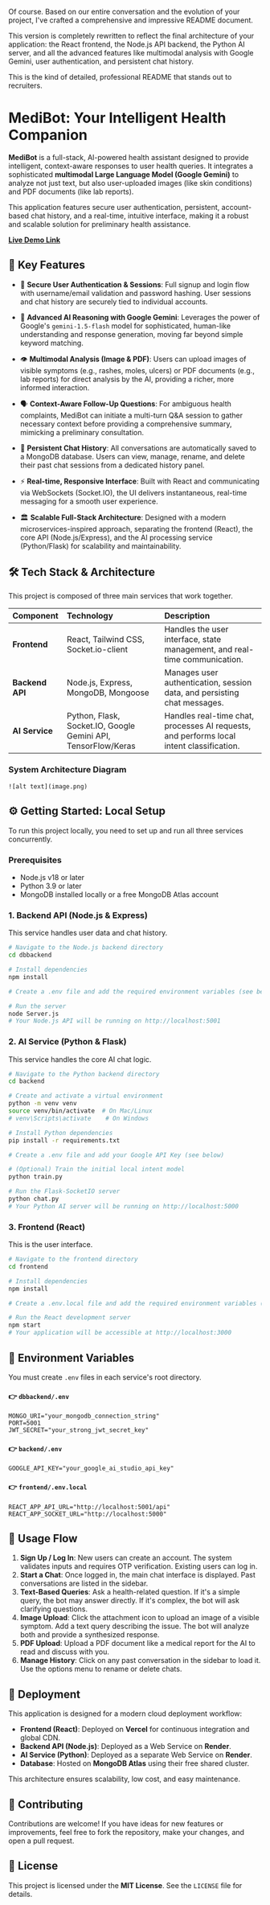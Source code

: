 Of course. Based on our entire conversation and the evolution of your project, I've crafted a comprehensive and impressive README document.

This version is completely rewritten to reflect the final architecture of your application: the React frontend, the Node.js API backend, the Python AI server, and all the advanced features like multimodal analysis with Google Gemini, user authentication, and persistent chat history.

This is the kind of detailed, professional README that stands out to recruiters.

# **MediBot: Your Intelligent Health Companion**

 

**MediBot** is a full-stack, AI-powered health assistant designed to provide intelligent, context-aware responses to user health queries. It integrates a sophisticated **multimodal Large Language Model (Google Gemini)** to analyze not just text, but also user-uploaded images (like skin conditions) and PDF documents (like lab reports).

This application features secure user authentication, persistent, account-based chat history, and a real-time, intuitive interface, making it a robust and scalable solution for preliminary health assistance.

**[Live Demo Link](https://your-medibot-url.vercel.app)** 

## 🚀 Key Features

*   🔐 **Secure User Authentication & Sessions**: Full signup and login flow with username/email validation and password hashing. User sessions and chat history are securely tied to individual accounts.

*   🧠 **Advanced AI Reasoning with Google Gemini**: Leverages the power of Google's `gemini-1.5-flash` model for sophisticated, human-like understanding and response generation, moving far beyond simple keyword matching.

*   👁️ **Multimodal Analysis (Image & PDF)**: Users can upload images of visible symptoms (e.g., rashes, moles, ulcers) or PDF documents (e.g., lab reports) for direct analysis by the AI, providing a richer, more informed interaction.

*   🗣️ **Context-Aware Follow-Up Questions**: For ambiguous health complaints, MediBot can initiate a multi-turn Q&A session to gather necessary context before providing a comprehensive summary, mimicking a preliminary consultation.

*   💾 **Persistent Chat History**: All conversations are automatically saved to a MongoDB database. Users can view, manage, rename, and delete their past chat sessions from a dedicated history panel.

*   ⚡ **Real-time, Responsive Interface**: Built with React and communicating via WebSockets (Socket.IO), the UI delivers instantaneous, real-time messaging for a smooth user experience.

*   🏛️ **Scalable Full-Stack Architecture**: Designed with a modern microservices-inspired approach, separating the frontend (React), the core API (Node.js/Express), and the AI processing service (Python/Flask) for scalability and maintainability.

## 🛠️ Tech Stack & Architecture

This project is composed of three main services that work together.

| Component | Technology | Description |
| :--- | :--- | :--- |
| **Frontend** | React, Tailwind CSS, Socket.io-client | Handles the user interface, state management, and real-time communication. |
| **Backend API** | Node.js, Express, MongoDB, Mongoose | Manages user authentication, session data, and persisting chat messages. |
| **AI Service** | Python, Flask, Socket.IO, Google Gemini API, TensorFlow/Keras | Handles real-time chat, processes AI requests, and performs local intent classification. |

### System Architecture Diagram
```
![alt text](image.png)
```

## ⚙️ Getting Started: Local Setup

To run this project locally, you need to set up and run all three services concurrently.

### Prerequisites
*   Node.js v18 or later
*   Python 3.9 or later
*   MongoDB installed locally or a free MongoDB Atlas account

### 1. Backend API (Node.js & Express)
This service handles user data and chat history.

```bash
# Navigate to the Node.js backend directory
cd dbbackend

# Install dependencies
npm install

# Create a .env file and add the required environment variables (see below)

# Run the server
node Server.js
# Your Node.js API will be running on http://localhost:5001
```

### 2. AI Service (Python & Flask)
This service handles the core AI chat logic.

```bash
# Navigate to the Python backend directory
cd backend

# Create and activate a virtual environment
python -m venv venv
source venv/bin/activate  # On Mac/Linux
# venv\Scripts\activate    # On Windows

# Install Python dependencies
pip install -r requirements.txt

# Create a .env file and add your Google API Key (see below)

# (Optional) Train the initial local intent model
python train.py

# Run the Flask-SocketIO server
python chat.py
# Your Python AI server will be running on http://localhost:5000
```

### 3. Frontend (React)
This is the user interface.

```bash
# Navigate to the frontend directory
cd frontend

# Install dependencies
npm install

# Create a .env.local file and add the required environment variables (see below)

# Run the React development server
npm start
# Your application will be accessible at http://localhost:3000
```

## 🔑 Environment Variables

You must create `.env` files in each service's root directory.

#### 👉 `dbbackend/.env`
```env
MONGO_URI="your_mongodb_connection_string"
PORT=5001
JWT_SECRET="your_strong_jwt_secret_key"
```

#### 👉 `backend/.env`
```env
GOOGLE_API_KEY="your_google_ai_studio_api_key"
```

#### 👉 `frontend/.env.local`
```env
REACT_APP_API_URL="http://localhost:5001/api"
REACT_APP_SOCKET_URL="http://localhost:5000"
```

## 📄 Usage Flow

1.  **Sign Up / Log In**: New users can create an account. The system validates inputs and requires OTP verification. Existing users can log in.
2.  **Start a Chat**: Once logged in, the main chat interface is displayed. Past conversations are listed in the sidebar.
3.  **Text-Based Queries**: Ask a health-related question. If it's a simple query, the bot may answer directly. If it's complex, the bot will ask clarifying questions.
4.  **Image Upload**: Click the attachment icon to upload an image of a visible symptom. Add a text query describing the issue. The bot will analyze both and provide a synthesized response.
5.  **PDF Upload**: Upload a PDF document like a medical report for the AI to read and discuss with you.
6.  **Manage History**: Click on any past conversation in the sidebar to load it. Use the options menu to rename or delete chats.

## 🚀 Deployment

This application is designed for a modern cloud deployment workflow:

*   **Frontend (React)**: Deployed on **Vercel** for continuous integration and global CDN.
*   **Backend API (Node.js)**: Deployed as a Web Service on **Render**.
*   **AI Service (Python)**: Deployed as a separate Web Service on **Render**.
*   **Database**: Hosted on **MongoDB Atlas** using their free shared cluster.

This architecture ensures scalability, low cost, and easy maintenance.

## 🤝 Contributing

Contributions are welcome! If you have ideas for new features or improvements, feel free to fork the repository, make your changes, and open a pull request.

## 📄 License

This project is licensed under the **MIT License**. See the `LICENSE` file for details.